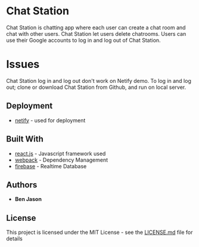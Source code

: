 # Chat Station

Chat Station is chatting app where each user can create a chat room and chat with other users. Chat Station let users delete chatrooms.
Users can use their Google accounts to log in and log out of Chat Station.


# Issues
Chat Station log in and log out don't work on Netify demo. To log in and log out; clone or download Chat Station from Github, and run on local server.



## Deployment

* [netify](https://www.netlify.com) - used for deployment

## Built With

* [react.js](https://reactjs.org) - Javascript framework used
* [webpack](https://webpack.js.org) - Dependency Management
* [firebase](https://firebase.google.com/) - Realtime Database


## Authors

* **Ben Jason**


## License

This project is licensed under the MIT License - see the [LICENSE.md](LICENSE.md) file for details
